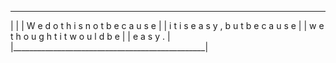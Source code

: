 _________________________________________________
|                                                |
|  W e   d o   t h i s   n o t   b e c a u s e   |
|  i t   i s   e a s y ,   b u t   b e c a u s e |
|  w e   t h o u g h t   i t   w o u l d   b e   |
|                  e a s y .                     |
|________________________________________________|
